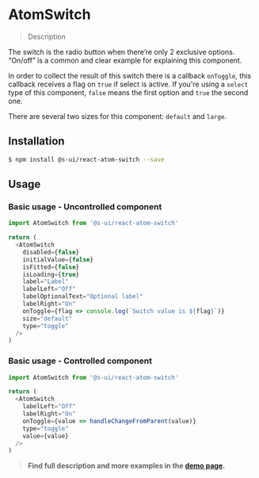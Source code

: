 # AtomSwitch

> Description

The switch is the radio button when there’re only 2 exclusive options. “On/off” is a common and clear example for explaining this component.

In order to collect the result of this switch there is a callback `onToggle`, this callback receives a flag on `true` if select is active. If you're using a `select` type of this component, `false` means the first option and `true` the second one.

There are several two sizes for this component: `default` and `large`.

## Installation

```sh
$ npm install @s-ui/react-atom-switch --save
```

## Usage

### Basic usage - Uncontrolled component

```js
import AtomSwitch from '@s-ui/react-atom-switch'

return (
  <AtomSwitch
    disabled={false}
    initialValue={false}
    isFitted={false}
    isLoading={true}
    label="Label"
    labelLeft="Off"
    labelOptionalText="Optional label"
    labelRight="On"
    onToggle={flag => console.log(`Switch value is ${flag}`)}
    size="default"
    type="toggle"
  />
)
```

### Basic usage - Controlled component

```js
import AtomSwitch from '@s-ui/react-atom-switch'

return (
  <AtomSwitch
    labelLeft="Off"
    labelRight="On"
    onToggle={value => handleChangeFromParent(value)}
    type="toggle"
    value={value}
  />
)
```

> **Find full description and more examples in the [demo page](https://sui-components.now.sh/workbench/atom/switch/demo).**
